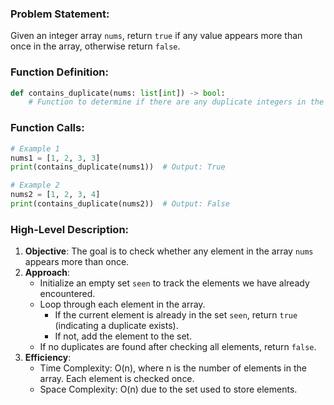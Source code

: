 ### Problem Statement:
Given an integer array `nums`, return `true` if any value appears more than once in the array, otherwise return `false`.

### Function Definition:
```python
def contains_duplicate(nums: list[int]) -> bool:
    # Function to determine if there are any duplicate integers in the list
```

### Function Calls:
```python
# Example 1
nums1 = [1, 2, 3, 3]
print(contains_duplicate(nums1))  # Output: True

# Example 2
nums2 = [1, 2, 3, 4]
print(contains_duplicate(nums2))  # Output: False
```

### High-Level Description:
1. **Objective**: The goal is to check whether any element in the array `nums` appears more than once.
2. **Approach**:
   - Initialize an empty set `seen` to track the elements we have already encountered.
   - Loop through each element in the array.
     - If the current element is already in the set `seen`, return `true` (indicating a duplicate exists).
     - If not, add the element to the set.
   - If no duplicates are found after checking all elements, return `false`.
3. **Efficiency**:
   - Time Complexity: O(n), where n is the number of elements in the array. Each element is checked once.
   - Space Complexity: O(n) due to the set used to store elements.

